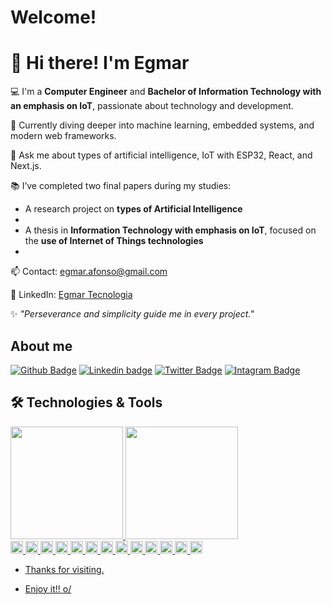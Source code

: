 # Welcome!

 

# 👋 Hi there! I'm Egmar

 

💻 I'm a **Computer Engineer** and **Bachelor of Information Technology with an emphasis on IoT**, passionate about technology and development.   

🌱 Currently diving deeper into machine learning, embedded systems, and modern web frameworks.  

💬 Ask me about types of artificial intelligence, IoT with ESP32, React, and Next.js.  

📚 I’ve completed two final papers during my studies:  

- A research project on **types of Artificial Intelligence**
-  
- A thesis in **Information Technology with emphasis on IoT**, focused on the **use of Internet of Things technologies**
- 
📫 Contact: egmar.afonso@gmail.com

 📎 LinkedIn: [Egmar Tecnologia](https://www.linkedin.com/in/egmar-tecnologia/)  
 
✨ *"Perseverance and simplicity guide me in every project."*

## About me

[![Github Badge](https://img.shields.io/badge/GitHub-100000?style=for-the-badge&logo=github&logoColor=white&link=https://github.com/afonsoegmar/afonsoegmar)](https://github.com/afonsoegmar/afonsoegmar)
[![Linkedin badge](https://img.shields.io/badge/LinkedIn-0077B5?style=for-the-badge&logo=linkedin&logoColor=white&link=https://www.linkedin.com/in/egmar-afonso-dos-santos-65936414/)](https://www.linkedin.com/in/egmar-afonso-dos-santos-65936414/)
[![Twitter Badge](https://img.shields.io/badge/Twitter-1DA1F2?style=for-the-badge&logo=twitter&logoColor=white&logoColor=white&link=https://twitter.com/AfonsoEgmar)](https://twitter.com/AfonsoEgmar)
[![Intagram Badge](https://img.shields.io/badge/Instagram-E4405F?style=for-the-badge&logo=instagram&logoColor=white&link=https//https://www.instagram.com/egmarafonsodos/)](https://www.instagram.com/egmarafonsodos/)
## 🛠️ Technologies & Tools
<div>
<a href="https://github.com/afonsoegmar">
<img height="180em" src="https://github-readme-stats.vercel.app/api/top-langs/?username=afonsoegmar&layout=compact&langs_count=7&theme=dracula"/>
<img height="180em" src="https://github-readme-stats.vercel.app/api?username=afonsoegmar&show_icons=true&theme=dracula&include_all_commits=true&count_private=true"/>
</div>
<code><img height= "20"src= "https://img.shields.io/badge/HTML5-E34F26.svg?style=for-the-badge&logo=HTML5&logoColor=white"></code>
<code><img height= "20"src= "https://img.shields.io/badge/CSS3-1572B6.svg?style=for-the-badge&logo=CSS3&logoColor=white"></code>
<code><img height= "20"src= "https://img.shields.io/badge/Tailwind%20CSS-06B6D4.svg?style=for-the-badge&logo=Tailwind-CSS&logoColor=white"></code>
<code><img height= "20"src= "https://img.shields.io/badge/JavaScript-F7DF1E.svg?style=for-the-badge&logo=JavaScript&logoColor=black"></code>
<code><img height= "20"src= "https://img.shields.io/badge/C++-00599C.svg?style=for-the-badge&logo=C++&logoColor=white"></code>
 <code><img height= "20"src= "https://img.shields.io/badge/c%23-%23239120.svg?style=for-the-badge&logo=c-sharp&logoColor=white"></code>
<code><img height= "20"src= "https://img.shields.io/badge/JavaScript-323330?style=for-the-badge&logo=javascript&logoColor=F7DF1E"></code>
<code><img height= "20"src= "https://img.shields.io/badge/Python-FFD43B?style=for-the-badge&logo=python&logoColor=blue"></code>
<code><img height= "20"src= "https://img.shields.io/badge/Next-black?style=for-the-badge&logo=next.js&logoColor=white"></code>
<code><img height= "20"src= "https://img.shields.io/badge/node.js-6DA55F?style=for-the-badge&logo=node.js&logoColor=white"></code>
<code><img height= "20"src= "https://img.shields.io/badge/react-%2320232a.svg?style=for-the-badge&logo=react&logoColor=%2361DAFB"></code>
<code><img height= "20"src= "https://img.shields.io/badge/Debian-D70A53?style=for-the-badge&logo=debian&logoColor=white"></code>
<code><img height= "20"src= "https://img.shields.io/badge/Kali-268BEE?style=for-the-badge&logo=kalilinux&logoColor=white"></code>

 - Thanks for visiting.

- Enjoy it!! o/
